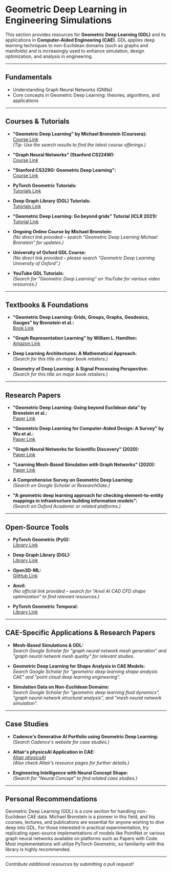 # Geometric Deep Learning in Engineering Simulations

This section provides resources for **Geometric Deep Learning (GDL)** and its applications in **Computer-Aided Engineering (CAE)**. GDL applies deep learning techniques to non-Euclidean domains (such as graphs and manifolds) and is increasingly used to enhance simulation, design optimization, and analysis in engineering.

---

## Fundamentals

- Understanding Graph Neural Networks (GNNs)
- Core concepts in Geometric Deep Learning: theories, algorithms, and applications

---

## Courses & Tutorials

- **"Geometric Deep Learning" by Michael Bronstein (Coursera):**  
  [Course Link](https://www.coursera.org/search?query=geometric%20deep%20learning)  
  *(Tip: Use the search results to find the latest course offerings.)*

- **"Graph Neural Networks" (Stanford CS224W):**  
  [Course Link](http://web.stanford.edu/class/cs224w/)

- **"Stanford CS329G: Geometric Deep Learning":**  
  [Course Link](http://stanford-cs329g.github.io/)

- **PyTorch Geometric Tutorials:**  
  [Tutorials Link](https://pytorch-geometric.readthedocs.io/en/latest/)

- **Deep Graph Library (DGL) Tutorials:**  
  [Tutorials Link](https://www.dgl.ai/)

- **"Geometric Deep Learning: Go beyond grids" Tutorial (ICLR 2021):**  
  [Tutorial Link](https://geometricdeeplearning.com/lectures/)

- **Ongoing Online Course by Michael Bronstein:**  
  *(No direct link provided – search "Geometric Deep Learning Michael Bronstein" for updates.)*

- **University of Oxford GDL Course:**  
  *(No direct link provided – please search "Geometric Deep Learning University of Oxford".)*

- **YouTube GDL Tutorials:**  
  *(Search for "Geometric Deep Learning" on YouTube for various video resources.)*

---

## Textbooks & Foundations

- **"Geometric Deep Learning: Grids, Groups, Graphs, Geodesics, Gauges" by Bronstein et al.:**  
  [Book Link](https://geometricdeeplearning.com/book/)

- **"Graph Representation Learning" by William L. Hamilton:**  
  [Amazon Link](https://www.amazon.com/Graph-Representation-Learning-William-Hamilton/dp/1683923091)

- **Deep Learning Architectures: A Mathematical Approach:**  
  *(Search for this title on major book retailers.)*

- **Geometry of Deep Learning: A Signal Processing Perspective:**  
  *(Search for this title on major book retailers.)*

---

## Research Papers

- **"Geometric Deep Learning: Going beyond Euclidean data" by Bronstein et al.:**  
  [Paper Link](http://graphics.stanford.edu/courses/cs233-24-winter-v1/ReferencedPapers/GCNN_Geometric%20deep%20learning-%20going%20beyond%20Euclidean%20data.pdf)

- **"Geometric Deep Learning for Computer-Aided Design: A Survey" by Wu et al.:**  
  [Paper Link](https://arxiv.org/abs/2402.17695)

- **"Graph Neural Networks for Scientific Discovery" (2020):**  
  [Paper Link](https://arxiv.org/abs/2003.00028)

- **"Learning Mesh-Based Simulation with Graph Networks" (2020):**  
  [Paper Link](https://arxiv.org/abs/2010.03279)

- **A Comprehensive Survey on Geometric Deep Learning:**  
  *(Search on Google Scholar or ResearchGate.)*

- **"A geometric deep learning approach for checking element-to-entity mappings in infrastructure building information models":**  
  *(Search on Oxford Academic or related platforms.)*

---

## Open-Source Tools

- **PyTorch Geometric (PyG):**  
  [Library Link](https://github.com/pyg-team/pytorch_geometric)

- **Deep Graph Library (DGL):**  
  [Library Link](https://www.dgl.ai/)

- **Open3D-ML:**  
  [GitHub Link](https://github.com/intel-isl/Open3D-ML)

- **Anvil:**  
  *(No official link provided – search for "Anvil AI CAD CFD shape optimization" to find relevant resources.)*

- **PyTorch Geometric Temporal:**  
  [Library Link](https://pytorch-geometric-temporal.readthedocs.io/en/latest/)

---

## CAE-Specific Applications & Research Papers

- **Mesh-Based Simulations & GDL:**  
  *Search Google Scholar for "graph neural network mesh generation" and "graph neural network mesh quality" for relevant studies.*

- **Geometric Deep Learning for Shape Analysis in CAE Models:**  
  *Search Google Scholar for "geometric deep learning shape analysis CAE" and "point cloud deep learning engineering".*

- **Simulation Data on Non-Euclidean Domains:**  
  *Search Google Scholar for "geometric deep learning fluid dynamics", "graph neural network structural analysis", and "mesh neural network simulation".*

---

## Case Studies

- **Cadence's Generative AI Portfolio using Geometric Deep Learning:**  
  *(Search Cadence's website for case studies.)*

- **Altair's physicsAI Application in CAE:**  
  [Altair physicsAI](https://altair.com/ai-powered-engineering)  
  *(Also check Altair’s resource pages for further details.)*

- **Engineering Intelligence with Neural Concept Shape:**  
  *(Search for "Neural Concept" to find related case studies.)*

---

## Personal Recommendations

Geometric Deep Learning (GDL) is a core section for handling non-Euclidean CAE data. Michael Bronstein is a pioneer in this field, and his courses, lectures, and publications are essential for anyone wishing to dive deep into GDL. For those interested in practical experimentation, try replicating open-source implementations of models like PointNet or various graph neural networks available on platforms such as Papers with Code. Most implementations will utilize PyTorch Geometric, so familiarity with this library is highly recommended.

---

*Contribute additional resources by submitting a pull request!*
